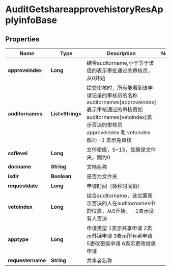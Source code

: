# AuditGetshareapprovehistoryResApplyinfoBase

## Properties
Name | Type | Description | Notes
------------ | ------------- | ------------- | -------------
**approveindex** | **Long** | 结合auditorname,小于等于该值的表示审批通过的审核员，从0开始 | 
**auditornames** | **List&lt;String&gt;** | 提交审核时，所有能看到该申请记录的审核员的名称  auditornames[approveindex]表示审核通过的审核员如auditornames[vetoindex]表示否决的审核员  approveindex 和 vetoindex 都为 -1 表示免审核 | 
**csflevel** | **Long** | 文件密级，5~15，如果是文件夹，则为0 | 
**docname** | **String** | 文档名称 | 
**isdir** | **Boolean** | 是否为文件夹 | 
**requestdate** | **Long** | 申请时间（微秒时间戳） | 
**vetoindex** | **Long** | 结合auditorname，该位置表示否决的人在auditornames中的位置，从0开始，  -1表示没有人否决 | 
**apptype** | **Long** | 申请类型  1表示共享申请  2表示外链申请  3表示所有者申请  5更改密级申请  6表示更改继承申请 | 
**requestername** | **String** | 共享者名称 | 
